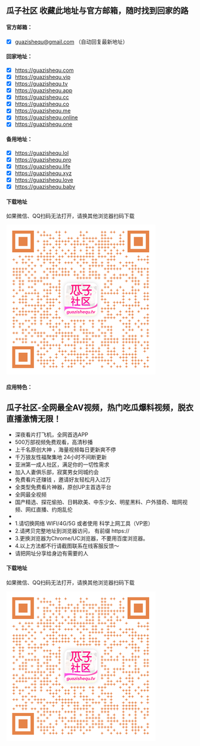 ## 瓜子社区 收藏此地址与官方邮箱，随时找到回家的路

#### 官方邮箱：
- [x] guazishequ@gmail.com  （自动回复最新地址）

#### 回家地址：
- [x] https://guazishequ.com 
- [x] https://guazishequ.vip
- [x] https://guazishequ.tv
- [x] https://guazishequ.app
- [x] https://guazishequ.cc
- [x] https://guazishequ.co
- [x] https://guazishequ.me
- [x] https://guazishequ.online
- [x] https://guazishequ.one

#### 备用地址：
- [x] https://guazishequ.lol
- [x] https://guazishequ.pro
- [x] https://guazishequ.life
- [x] https://guazishequ.xyz
- [x] https://guazishequ.love
- [x] https://guazishequ.baby

#### 下载地址

如果微信、QQ扫码无法打开，请换其他浏览器扫码下载

![瓜子社区下载二维码.](github2.png)
#### 应用特色：
瓜子社区-全网最全AV视频，热门吃瓜爆料视频，脱衣直播激情无限！
- 
- 深夜看片打飞机，全网首选APP
- 500万部视频免费观看，高清秒播
- 上千名原创大神 ，海量视频每日更新爽不停
- 千万狼友性福聚集地 24小时不间断更新 
- 亚洲第一成人社区，满足你的一切性需求
- 加入人妻俱乐部，寂寞男女同城约会 
- 免费看片还赚钱 ，邀请好友轻松月入过万
- 全类型免费看片神器，原创UP主首选平台
- 全网最全视频
- 国产精选、探花偷拍、日韩欧美、中东少女、明星黑料、户外猎奇、暗网视频、网红直播、约炮乱伦
- 
- 1.请切换网络 WIFI/4G/5G 或者使用 科学上网工具（VP恩）
- 2.请拷贝完整地址到浏览器访问， 有前缀 https://
- 3.更换浏览器为Chrome/UC浏览器，不要用百度浏览器。
- 4.以上方法都不行请截图联系在线客服反馈～
- 请把网址分享给身边有需要的人
#### 下载地址

如果微信、QQ扫码无法打开，请换其他浏览器扫码下载

![瓜子社区下载二维码.](github2.png)
